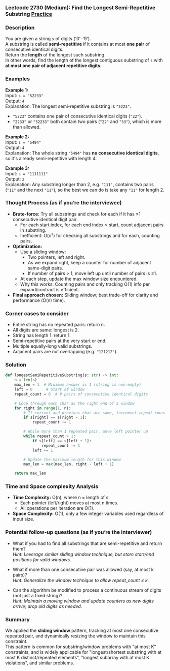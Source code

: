 ### Leetcode 2730 (Medium): Find the Longest Semi-Repetitive Substring [Practice](https://leetcode.com/problems/find-the-longest-semi-repetitive-substring)

### Description  
You are given a string `s` of digits ('0'-'9').  
A substring is called **semi-repetitive** if it contains at most **one pair** of consecutive identical digits.  
Return the **length** of the longest such substring.  
In other words, find the length of the longest contiguous substring of `s` with **at most one pair of adjacent repetitive digits**.

### Examples  

**Example 1:**  
Input: `s = "52233"`  
Output: `4`  
Explanation: The longest semi-repetitive substring is `"5223"`.  
- `"5223"` contains one pair of consecutive identical digits (`"22"`).  
- `"2233"` or `"52233"` both contain two pairs (`"22"` and `"33"`), which is more than allowed.  

**Example 2:**  
Input: `s = "5494"`  
Output: `4`  
Explanation: The whole string `"5494"` has **no consecutive identical digits**, so it's already semi-repetitive with length 4.

**Example 3:**  
Input: `s = "1111111"`  
Output: `2`  
Explanation: Any substring longer than 2, e.g. `"111"`, contains two pairs (`"11"` and the next `"11"`), so the best we can do is take any `"11"` for length 2.


### Thought Process (as if you’re the interviewee)  
- **Brute-force:** Try all substrings and check for each if it has ≤1 consecutive identical digit pair.  
  - For each start index, for each end index > start, count adjacent pairs in substring.  
  - Inefficient: O(n³) for checking all substrings and for each, counting pairs.
- **Optimization:**  
  - Use a sliding window:  
    - Two pointers, left and right.
    - As we expand right, keep a counter for number of adjacent same-digit pairs.
    - If number of pairs > 1, move left up until number of pairs is ≤1.
  - At each step, update the max window size encountered.
  - Why this works: Counting pairs and only tracking O(1) info per expand/contract is efficient.  
- **Final approach chosen:** Sliding window; best trade-off for clarity and performance (O(n) time).


### Corner cases to consider  
- Entire string has no repeated pairs: return n.
- All digits are same: longest is 2.
- String has length 1: return 1.
- Semi-repetitive pairs at the very start or end.
- Multiple equally-long valid substrings.
- Adjacent pairs are not overlapping (e.g. `"121212"`).

### Solution

```python
def longestSemiRepetitiveSubstring(s: str) -> int:
    n = len(s)
    max_len = 1  # Minimum answer is 1 (string is non-empty)
    left = 0      # Start of window
    repeat_count = 0  # # pairs of consecutive identical digits

    # Loop through each char as the right end of a window
    for right in range(1, n):
        # If current and previous char are same, increment repeat_count
        if s[right] == s[right - 1]:
            repeat_count += 1

        # While more than 1 repeated pair, move left pointer up
        while repeat_count > 1:
            if s[left] == s[left + 1]:
                repeat_count -= 1
            left += 1

        # Update the maximum length for this window
        max_len = max(max_len, right - left + 1)

    return max_len
```

### Time and Space complexity Analysis  

- **Time Complexity:** O(n), where n = length of s.  
  - Each pointer (left/right) moves at most n times.
  - All operations per iteration are O(1).
- **Space Complexity:** O(1), only a few integer variables used regardless of input size.


### Potential follow-up questions (as if you’re the interviewer)  

- What if you had to find all substrings that are semi-repetitive and return them?  
  *Hint: Leverage similar sliding window technique, but store start/end positions for valid windows.*

- What if more than one consecutive pair was allowed (say, at most k pairs)?  
  *Hint: Generalize the window technique to allow repeat_count ≤ k.*

- Can the algorithm be modified to process a continuous stream of digits (not just a fixed string)?  
  *Hint: Maintain a moving window and update counters as new digits arrive; drop old digits as needed.*

### Summary
We applied the **sliding window** pattern, tracking at most one consecutive repeated pair, and dynamically resizing the window to maintain this constraint.  
This pattern is common for substring/window problems with "at most K" constraints, and is widely applicable for "longest/shortest substring with at most K distinct/repeated elements", "longest subarray with at most K violations", and similar problems.